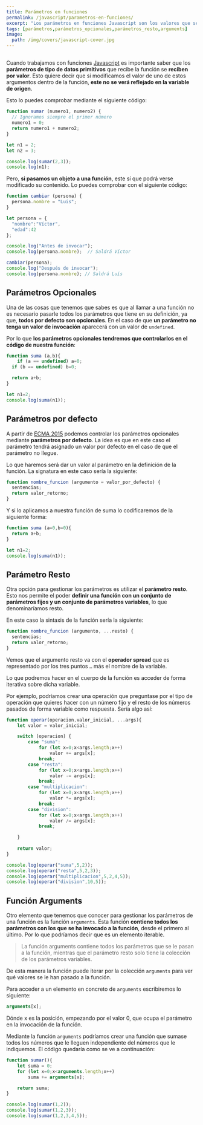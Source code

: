```yaml
---
title: Parámetros en funciones
permalink: /javascript/parametros-en-funciones/
excerpt: "Los parámetros en funciones Javascript son los valores que se pasan para invocar la función. Sobre ellos podemos crear parámetros opcionales, parámetros resto o bien acceder al listado completo de los parámetros."
tags: [parámetros,parámetros_opcionales,parámetros_resto,arguments]
image:
  path: /img/covers/javascript-cover.jpg
---
```


## 


Cuando trabajamos con funciones [Javascript](https://www.manualweb.net/javascript/) es importante saber que los **parámetros de tipo de datos primitivos** que recibe la función se **reciben por valor**. Esto quiere decir que si modificamos el valor de uno de estos argumentos dentro de la función, **este no se verá reflejado en la variable de origen**.


Esto lo puedes comprobar mediante el siguiente código:


```javascript
function sumar (numero1, numero2) {
  // Ignoramos siempre el primer número
  numero1 = 0;
  return numero1 + numero2;
}

let n1 = 2;
let n2 = 3;

console.log(sumar(2,3));
console.log(n1);
```


Pero, **si pasamos un objeto a una función**, este sí que podrá verse modificado su contenido. Lo puedes comprobar con el siguiente código:


```javascript
function cambiar (persona) {
  persona.nombre = "Luis";
}

let persona = {
  "nombre":"Víctor",
  "edad":42
};

console.log("Antes de invocar");
console.log(persona.nombre);  // Saldrá Víctor

cambiar(persona);
console.log("Después de invocar");
console.log(persona.nombre); // Saldrá Luís
```


## Parámetros Opcionales


Una de las cosas que tenemos que sabes es que al llamar a una función no es necesario pasarle todos los parámetros que tiene en su definición, ya que, **todos por defecto son opcionales**. En el caso de que **un parámetro no tenga un valor de invocación** aparecerá con un valor de `undefined`.


Por lo que **los parámetros opcionales tendremos que controlarlos en el código de nuestra función**:


```javascript
function suma (a,b){
	if (a == undefined) a=0;
  if (b == undefined) b=0;

  return a+b;
}

let n1=2;
console.log(suma(n1));
```


## Parámetros por defecto


A partir de [ECMA 2015](https://manualweb.net/javascript/historia-de-javascript/#madurez-javascript) podemos controlar los parámetros opcionales mediante **parámetros por defecto**. La idea es que en este caso el parámetro tendrá asignado un valor por defecto en el caso de que el parámetro no llegue.


Lo que haremos será dar un valor al parámetro en la definición de la función. La signatura en este caso sería la siguiente:


```javascript
function nombre_funcion (argumento = valor_por_defecto) {
  sentencias;
  return valor_retorno;
}
```


Y si lo aplicamos a nuestra función de suma lo codificaremos de la siguiente forma:


```javascript
function suma (a=0,b=0){
  return a+b;
}

let n1=2;
console.log(suma(n1));
```


## Parámetro Resto


Otra opción para gestionar los parámetros es utilizar el **parámetro resto**. Esto nos permite el poder **definir una función con un conjunto de parámetros fijos y un conjunto de parámetros variables**, lo que denominaríamos resto.


En este caso la sintaxis de la función sería la siguiente:


```javascript
function nombre_funcion (argumento, ...resto) {
  sentencias;
  return valor_retorno;
}
```


Vemos que el argumento resto va con el **operador spread** que es representado por los tres puntos `…` más el nombre de la variable.


Lo que podremos hacer en el cuerpo de la función es acceder de forma iterativa sobre dicha variable.


Por ejemplo, podríamos crear una operación que preguntase por el tipo de operación que quieres hacer con un número fijo y el resto de los números pasados de forma variable como respuesta. Sería algo así:


```javascript
function operar(operacion,valor_inicial, ...args){
    let valor = valor_inicial;

    switch (operacion) {
        case "suma":
            for (let x=0;x<args.length;x++)
                valor += args[x];
            break;
        case "resta":
            for (let x=0;x<args.length;x++)
                valor -= args[x];
            break;
        case "multiplicacion":
            for (let x=0;x<args.length;x++)
                valor *= args[x];
            break;
        case "division":
            for (let x=0;x<args.length;x++)
                valor /= args[x];
            break;

    }
    
    return valor;
}

console.log(operar("suma",5,2));
console.log(operar("resta",5,2,3));
console.log(operar("multiplicacion",5,2,4,5));
console.log(operar("division",10,5));
```


## Función Arguments


Otro elemento que tenemos que conocer para gestionar los parámetros de una función es la función `arguments`. Esta función **contiene todos los parámetros con los que se ha invocado a la función**, desde el primero al último. Por lo que podríamos decir que es un elemento iterable.


> La función arguments contiene todos los parámetros que se le pasan a la función, mientras que el parámetro resto solo tiene la colección de los parámetros variables.


De esta manera la función puede iterar por la colección `arguments` para ver qué valores se le han pasado a la función.


Para acceder a un elemento en concreto de `arguments` escribiremos lo siguiente:


```javascript
arguments[x];
```


Dónde x es la posición, empezando por el valor 0, que ocupa el parámetro en la invocación de la función.


Mediante la función `arguments` podríamos crear una función que sumase todos los números que le lleguen independiente del números que le indiquemos. El código quedaría como se ve a continuación:


```javascript
function sumar(){
    let suma = 0;
    for (let x=0;x<arguments.length;x++)
        suma += arguments[x];

    return suma;
}

console.log(sumar(1,2));
console.log(sumar(1,2,3));
console.log(sumar(1,2,3,4,5));
```

